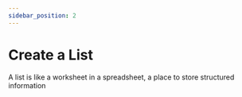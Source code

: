 ```yaml
---
sidebar_position: 2
---
```


# Create a List

A list is like a worksheet in a spreadsheet, a place to store structured information
